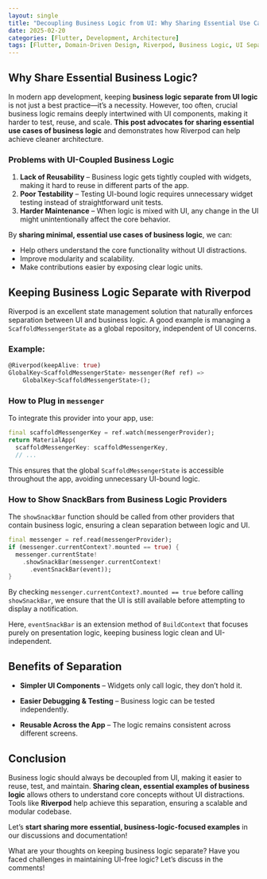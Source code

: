 ```yaml
---
layout: single
title: "Decoupling Business Logic from UI: Why Sharing Essential Use Cases Matters"
date: 2025-02-20
categories: [Flutter, Development, Architecture]
tags: [Flutter, Domain-Driven Design, Riverpod, Business Logic, UI Separation]
---
```


## Why Share Essential Business Logic?

In modern app development, keeping **business logic separate from UI logic** is not just a best practice—it’s a necessity. However, too often, crucial business logic remains deeply intertwined with UI components, making it harder to test, reuse, and scale. **This post advocates for sharing essential use cases of business logic** and demonstrates how Riverpod can help achieve cleaner architecture.

### Problems with UI-Coupled Business Logic

1. **Lack of Reusability** – Business logic gets tightly coupled with widgets, making it hard to reuse in different parts of the app.
2. **Poor Testability** – Testing UI-bound logic requires unnecessary widget testing instead of straightforward unit tests.
3. **Harder Maintenance** – When logic is mixed with UI, any change in the UI might unintentionally affect the core behavior.

By **sharing minimal, essential use cases of business logic**, we can:

- Help others understand the core functionality without UI distractions.
- Improve modularity and scalability.
- Make contributions easier by exposing clear logic units.

## Keeping Business Logic Separate with Riverpod

Riverpod is an excellent state management solution that naturally enforces separation between UI and business logic. A good example is managing a `ScaffoldMessengerState` as a global repository, independent of UI concerns.

### Example:

```dart
@Riverpod(keepAlive: true)
GlobalKey<ScaffoldMessengerState> messenger(Ref ref) =>
    GlobalKey<ScaffoldMessengerState>();
```

### How to Plug in `messenger`

To integrate this provider into your app, use:

```dart
final scaffoldMessengerKey = ref.watch(messengerProvider);
return MaterialApp(
  scaffoldMessengerKey: scaffoldMessengerKey,
  // ...
```

This ensures that the global `ScaffoldMessengerState` is accessible throughout the app, avoiding unnecessary UI-bound logic.

### How to Show SnackBars from Business Logic Providers

The `showSnackBar` function should be called from other providers that contain business logic, ensuring a clean separation between logic and UI.

```dart
final messenger = ref.read(messengerProvider);
if (messenger.currentContext?.mounted == true) {
  messenger.currentState!
    .showSnackBar(messenger.currentContext!
      .eventSnackBar(event));
}
```

By checking `messenger.currentContext?.mounted == true` before calling `showSnackBar`, we ensure that the UI is still available before attempting to display a notification.

Here, `eventSnackBar` is an extension method of `BuildContext` that focuses purely on presentation logic, keeping business logic clean and UI-independent.

## Benefits of Separation

* **Simpler UI Components** – Widgets only call logic, they don’t hold it.

* **Easier Debugging & Testing** – Business logic can be tested independently.

* **Reusable Across the App** – The logic remains consistent across different screens.

## Conclusion

Business logic should always be decoupled from UI, making it easier to reuse, test, and maintain. **Sharing clean, essential examples of business logic** allows others to understand core concepts without UI distractions. Tools like **Riverpod** help achieve this separation, ensuring a scalable and modular codebase.

Let’s **start sharing more essential, business-logic-focused examples** in our discussions and documentation!

What are your thoughts on keeping business logic separate? Have you faced challenges in maintaining UI-free logic? Let’s discuss in the comments!